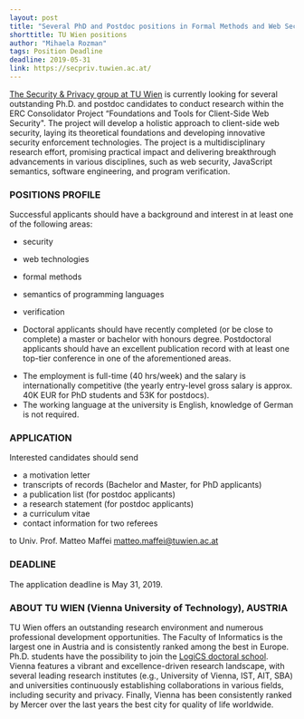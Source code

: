 ```yaml
---
layout: post
title: "Several PhD and Postdoc positions in Formal Methods and Web Security at TU Wien funded by ERC Consolidator Grant"
shorttitle: TU Wien positions
author: "Mihaela Rozman"
tags: Position Deadline
deadline: 2019-05-31
link: https://secpriv.tuwien.ac.at/
---
```


[The Security & Privacy group at TU Wien](https://secpriv.tuwien.ac.at) is currently looking for several outstanding Ph.D. and postdoc candidates to conduct research within the ERC Consolidator Project “Foundations and Tools for Client-Side Web Security". The project will develop a holistic approach to client-side web security, laying its theoretical foundations and developing innovative security enforcement technologies. The project is a multidisciplinary research effort, promising practical impact and delivering breakthrough advancements in various disciplines, such as web security, JavaScript semantics, software engineering, and program verification.

### POSITIONS PROFILE

Successful applicants should have a background and interest in at least one of the following areas:
 
- security
- web technologies
- formal methods
- semantics of programming languages
- verification
 
- Doctoral applicants should have recently completed (or be close to complete) a master or bachelor with honours degree. Postdoctoral applicants should have an excellent publication record with at least one top-tier conference in one of the aforementioned areas.
 
+ The employment is full-time (40 hrs/week) and the salary is internationally competitive (the yearly entry-level gross salary is approx. 40K EUR for PhD students and 53K for postdocs).
+ The working language at the university is English, knowledge of German is not required. 
 
### APPLICATION

Interested candidates should send
 
- a motivation letter
- transcripts of records (Bachelor and Master, for PhD applicants)
- a publication list (for postdoc applicants)
- a research statement (for postdoc applicants)
- a curriculum vitae
- contact information for two referees
 
to Univ. Prof. Matteo Maffei
matteo.maffei@tuwien.ac.at
 
### DEADLINE 

The application deadline is May 31, 2019.
 
### ABOUT TU WIEN (Vienna University of Technology), AUSTRIA

 TU Wien offers an outstanding research environment and numerous professional development opportunities.  The Faculty of Informatics is the largest one in Austria and is consistently ranked among the best in Europe. Ph.D. students have the possibility to join the [LogiCS doctoral school](http://logic-cs.at).  Vienna features a vibrant and excellence-driven research landscape, with several leading research institutes (e.g., University of Vienna, IST, AIT, SBA) and universities continuously establishing collaborations in various fields, including security and privacy. Finally, Vienna has been consistently ranked by Mercer over the last years the best city for quality of life worldwide.